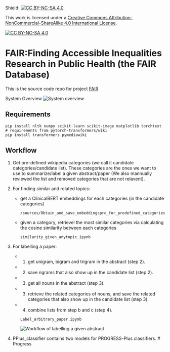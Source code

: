 Shield: [![CC BY-NC-SA 4.0][cc-by-nc-sa-shield]][cc-by-nc-sa]

This work is licensed under a
[Creative Commons Attribution-NonCommercial-ShareAlike 4.0 International License][cc-by-nc-sa].

[![CC BY-NC-SA 4.0][cc-by-nc-sa-image]][cc-by-nc-sa]

[cc-by-nc-sa]: http://creativecommons.org/licenses/by-nc-sa/4.0/
[cc-by-nc-sa-image]: https://licensebuttons.net/l/by-nc-sa/4.0/88x31.png
[cc-by-nc-sa-shield]: https://img.shields.io/badge/License-CC%20BY--NC--SA%204.0-lightgrey.svg



# FAIR:Finding Accessible Inequalities Research in Public Health (the FAIR Database)
This is the source code repo for project [FAIR](https://eppi.ioe.ac.uk/EPPI-Vis/Fair)





System Overview
 ![System overview](https://github.com/casszhao/FAIR/blob/main/images/SystemOverview.jpg)

## Requirements
```shell script
pip install nltk numpy scikit-learn scikit-image matplotlib torchtext
# requirements from pytorch-transformers/wiki
pip install transformers pymediawiki
```
## Workflow
1. Get pre-defined wikipedia categories (we call it candidate categories/candidate list). These categories are the ones we want to use to summarize/label a given abstract/paper (We also mannually reviewed the list and removed categories that are not relavent).
2. For finding similar and related topics:
    * get a ClinicalBERT embeddings for each categories (in the candidate categories)
      ```
      /sources/Obtain_and_save_embeddingspre_for_predefined_categories.ipynb
      ```
    * given a category, retrievel the most similar categories via calculating the cosine similarity between each categories
      ```
      similarity_given_anytopic.ipynb
      ```
3. For labelling a paper:
    * 1. get unigram, bigram and trigram in the abstract (step 2).
    * 2. save ngrams that also show up in the candidate list (step 2).
    * 3. get all nouns in the abstract (step 3).
    * 3. retrieve the related categories of nouns, and save the related categories that also show up in the candidate list (step 3).
    * 4. combine lists from step b and c (step 4).
      ```
      Label_arbitrary_paper.ipynb
      ```
      ![Workflow of labelling a given abstract](https://github.com/casszhao/FAIR/blob/main/images/how%20we%20label%20a%20abstract.jpg)
      

4. PPlus_classifier contains two models for PROGRESS-Plus classifiers.
#   P r o g r e s s  
 